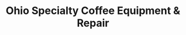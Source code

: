 ---
title: "Ohio Specialty Coffee Equipment & Repair"
url: /heath/ohio-specialty-coffee-equipment-und-repair/
shop: Allgemein
---